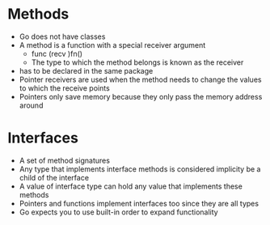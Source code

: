 # Methods

- Go does not have classes
- A method is a function with a special receiver argument
    - func (recv <type>)fn()
    - The type to which the method belongs is known as the receiver
- <type> has to be declared in the same package
- Pointer receivers are used when the method needs to change the values to which the receive points
- Pointers only save memory because they only pass the memory address around

# Interfaces

- A set of method signatures
- Any type that implements interface methods is considered implicity be a child of the interface
- A value of interface type can hold any value that implements these methods
- Pointers and functions implement interfaces too since they are all types
- Go expects you to use built-in order to expand functionality 